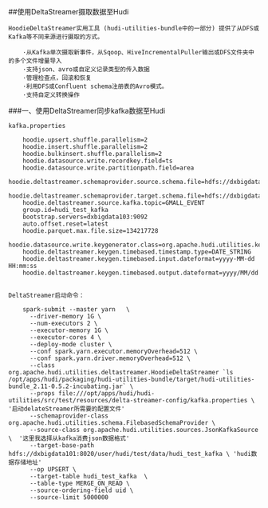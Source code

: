 ##使用DeltaStreamer摄取数据至Hudi

    HoodieDeltaStreamer实用工具 (hudi-utilities-bundle中的一部分) 提供了从DFS或Kafka等不同来源进行摄取的方式。
    
        ·从Kafka单次摄取新事件，从Sqoop、HiveIncrementalPuller输出或DFS文件夹中的多个文件增量导入
        ·支持json、avro或自定义记录类型的传入数据
        ·管理检查点，回滚和恢复
        ·利用DFS或Confluent schema注册表的Avro模式。
        ·支持自定义转换操作
        
###一、使用DeltaStreamer同步kafka数据至Hudi

    kafka.properties
        
        hoodie.upsert.shuffle.parallelism=2
        hoodie.insert.shuffle.parallelism=2
        hoodie.bulkinsert.shuffle.parallelism=2
        hoodie.datasource.write.recordkey.field=ts
        hoodie.datasource.write.partitionpath.field=area
        hoodie.deltastreamer.schemaprovider.source.schema.file=hdfs://dxbigdata101:8020/user/hudi/test/data/schema.avsc
        hoodie.deltastreamer.schemaprovider.target.schema.file=hdfs://dxbigdata101:8020/user/hudi/test/data/schema.avsc
        hoodie.deltastreamer.source.kafka.topic=GMALL_EVENT
        group.id=hudi_test_kafka
        bootstrap.servers=dxbigdata103:9092
        auto.offset.reset=latest
        hoodie.parquet.max.file.size=134217728
        hoodie.datasource.write.keygenerator.class=org.apache.hudi.utilities.keygen.TimestampBasedKeyGenerator
        hoodie.deltastreamer.keygen.timebased.timestamp.type=DATE_STRING
        hoodie.deltastreamer.keygen.timebased.input.dateformat=yyyy-MM-dd HH:mm:ss
        hoodie.deltastreamer.keygen.timebased.output.dateformat=yyyy/MM/dd


    DeltaStreamer启动命令：
    
        spark-submit --master yarn   \      
          --driver-memory 1G \
          --num-executors 2 \
          --executor-memory 1G \
          --executor-cores 4 \
          --deploy-mode cluster \
          --conf spark.yarn.executor.memoryOverhead=512 \
          --conf spark.yarn.driver.memoryOverhead=512 \
          --class org.apache.hudi.utilities.deltastreamer.HoodieDeltaStreamer `ls /opt/apps/hudi/packaging/hudi-utilities-bundle/target/hudi-utilities-bundle_2.11-0.5.2-incubating.jar` \
          --props file:///opt/apps/hudi/hudi-utilities/src/test/resources/delta-streamer-config/kafka.properties \ '启动delateStreamer所需要的配置文件'
          --schemaprovider-class org.apache.hudi.utilities.schema.FilebasedSchemaProvider \
          --source-class org.apache.hudi.utilities.sources.JsonKafkaSource \  '这里我选择从kafka消费json数据格式'
          --target-base-path hdfs://dxbigdata101:8020/user/hudi/test/data/hudi_test_kafka \ 'hudi数据存储地址'
          --op UPSERT \
          --target-table hudi_test_kafka  \
          --table-type MERGE_ON_READ \
          --source-ordering-field uid \
          --source-limit 5000000